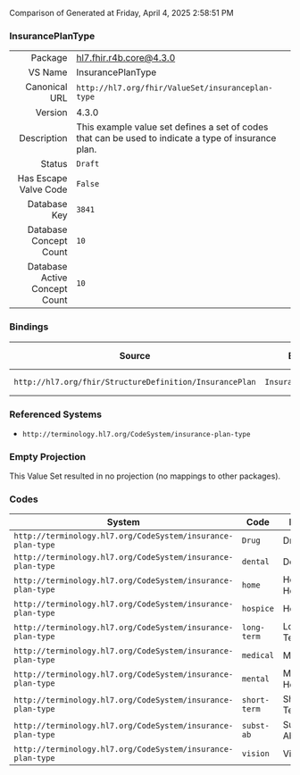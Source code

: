 Comparison of 
Generated at Friday, April 4, 2025 2:58:51 PM

### InsurancePlanType

|      |     |
| ---: | --- |
| Package | hl7.fhir.r4b.core@4.3.0 |
| VS Name | InsurancePlanType |
| Canonical URL | `http://hl7.org/fhir/ValueSet/insuranceplan-type` |
| Version | 4.3.0 |
| Description | This example value set defines a set of codes that can be used to indicate a type of insurance plan. |
| Status | `Draft` |
| Has Escape Valve Code | `False` |
| Database Key | `3841` |
| Database Concept Count | `10` |
| Database Active Concept Count | `10` |
### Bindings

| Source | Element | Binding | Strength | Element Short |
| ------ | ------- | ------- | -------- | ------------- |
| `http://hl7.org/fhir/StructureDefinition/InsurancePlan` | `InsurancePlan.type` | `http://hl7.org/fhir/ValueSet/insuranceplan-type` | `Example` | Kind of product |

### Referenced Systems

* `http://terminology.hl7.org/CodeSystem/insurance-plan-type`
### Empty Projection

This Value Set resulted in no projection (no mappings to other packages).

### Codes

| System | Code | Display |
| ------ | ---- | ------- |
| `http://terminology.hl7.org/CodeSystem/insurance-plan-type` | `Drug` | Drug |
| `http://terminology.hl7.org/CodeSystem/insurance-plan-type` | `dental` | Dental |
| `http://terminology.hl7.org/CodeSystem/insurance-plan-type` | `home` | Home Health |
| `http://terminology.hl7.org/CodeSystem/insurance-plan-type` | `hospice` | Hospice |
| `http://terminology.hl7.org/CodeSystem/insurance-plan-type` | `long-term` | Long Term Care |
| `http://terminology.hl7.org/CodeSystem/insurance-plan-type` | `medical` | Medical |
| `http://terminology.hl7.org/CodeSystem/insurance-plan-type` | `mental` | Mental Health |
| `http://terminology.hl7.org/CodeSystem/insurance-plan-type` | `short-term` | Short Term |
| `http://terminology.hl7.org/CodeSystem/insurance-plan-type` | `subst-ab` | Substance Abuse |
| `http://terminology.hl7.org/CodeSystem/insurance-plan-type` | `vision` | Vision |
